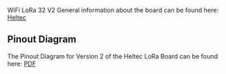 WiFi LoRa 32 V2
General information about the board can be found here: [Heltec](https://heltec.org/project/wifi-lora-32/)
## Pinout Diagram
The Pinout Diagram for Version 2 of the Heltec LoRa Board can be found here: [PDF](https://github.com/Heltec-Aaron-Lee/WiFi_Kit_series/blob/master/PinoutDiagram/WIFI_LoRa_32_V2.pdf)

